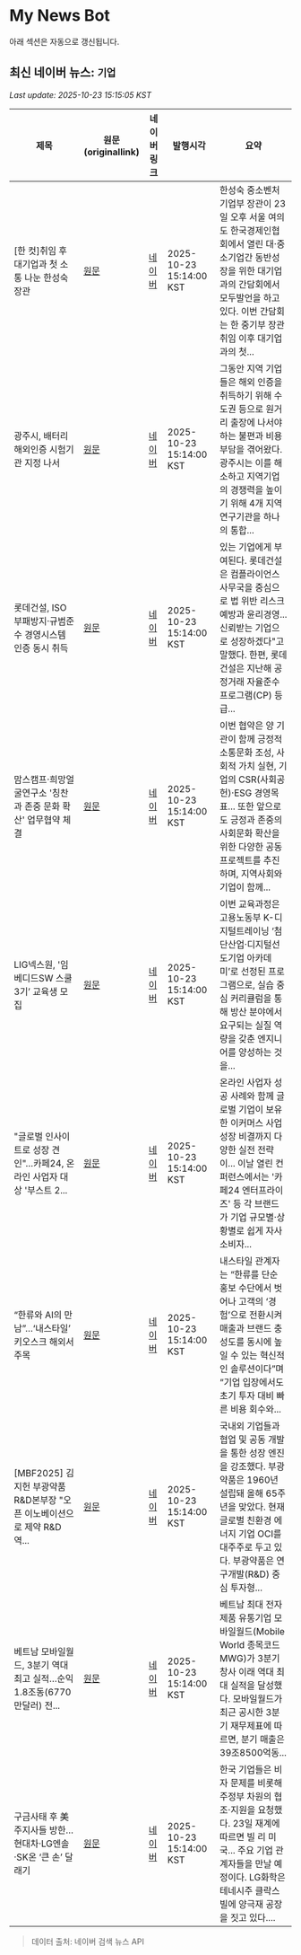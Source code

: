 # My News Bot

아래 섹션은 자동으로 갱신됩니다.

<!-- NEWS:START -->
## 최신 네이버 뉴스: `기업`
_Last update: 2025-10-23 15:15:05 KST_

| 제목 | 원문(originallink) | 네이버 링크 | 발행시각 | 요약 |
|---|---|---|---|---|
| [한 컷]취임 후 대기업과 첫 소통 나눈 한성숙 장관 | [원문](https://www.newsway.co.kr/news/view?ud=2025102315110091236) | [네이버](https://www.newsway.co.kr/news/view?ud=2025102315110091236) | 2025-10-23 15:14:00 KST | 한성숙 중소벤처기업부 장관이 23일 오후 서울 여의도 한국경제인협회에서 열린 대·중소기업간 동반성장을 위한 대기업과의 간담회에서 모두발언을 하고 있다. 이번 간담회는 한 중기부 장관 취임 이후 대기업과의 첫... |
| 광주시, 배터리 해외인증 시험기관 지정 나서 | [원문](http://www.thebigdata.co.kr/view.php?ud=202510231502348142e91b94b033_23) | [네이버](http://www.thebigdata.co.kr/view.php?ud=202510231502348142e91b94b033_23) | 2025-10-23 15:14:00 KST | 그동안 지역 기업들은 해외 인증을 취득하기 위해 수도권 등으로 원거리 출장에 나서야 하는 불편과 비용 부담을 겪어왔다. 광주시는 이를 해소하고 지역기업의 경쟁력을 높이기 위해 4개 지역 연구기관을 하나의 통합... |
| 롯데건설, ISO 부패방지·규범준수 경영시스템 인증 동시 취득 | [원문](http://www.kdfnews.com/news/articleView.html?idxno=168708) | [네이버](http://www.kdfnews.com/news/articleView.html?idxno=168708) | 2025-10-23 15:14:00 KST | 있는 기업에게 부여된다. 롯데건설은 컴플라이언스 사무국을 중심으로 법 위반 리스크 예방과 윤리경영... 신뢰받는 기업으로 성장하겠다"고 말했다. 한편, 롯데건설은 지난해 공정거래 자율준수 프로그램(CP) 등급... |
| 맘스캠프·희망얼굴연구소 '칭찬과 존중 문화 확산' 업무협약 체결 | [원문](https://www.inews365.com/news/article.html?no=890983) | [네이버](https://www.inews365.com/news/article.html?no=890983) | 2025-10-23 15:14:00 KST | 이번 협약은 양 기관이 함께 긍정적 소통문화 조성, 사회적 가치 실현, 기업의 CSR(사회공헌)·ESG 경영목표... 또한 앞으로도 긍정과 존중의 사회문화 확산을 위한 다양한 공동 프로젝트를 추진하며, 지역사회와 기업이 함께... |
| LIG넥스원, '임베디드SW 스쿨 3기’ 교육생 모집 | [원문](https://www.viva100.com/article/20251023501068) | [네이버](https://www.viva100.com/article/20251023501068) | 2025-10-23 15:14:00 KST | 이번 교육과정은 고용노동부 K-디지털트레이닝 ‘첨단산업·디지털선도기업 아카데미’로 선정된 프로그램으로, 실습 중심 커리큘럼을 통해 방산 분야에서 요구되는 실질 역량을 갖춘 엔지니어를 양성하는 것을... |
| "글로벌 인사이트로 성장 견인"…카페24, 온라인 사업자 대상 '부스트 2... | [원문](https://www.newspost.kr/news/articleView.html?idxno=217921) | [네이버](https://www.newspost.kr/news/articleView.html?idxno=217921) | 2025-10-23 15:14:00 KST | 온라인 사업자 성공 사례와 함께 글로벌 기업이 보유한 이커머스 사업 성장 비결까지 다양한 실전 전략이... 이날 열린 컨퍼런스에서는 '카페24 엔터프라이즈' 등 각 브랜드가 기업 규모별·상황별로 쉽게 자사 소비자... |
| “한류와 AI의 만남”…‘내스타일’ 키오스크 해외서 주목 | [원문](https://sports.donga.com/it/article/all/20251023/132621523/1) | [네이버](https://n.news.naver.com/mnews/article/382/0001231182?sid=105) | 2025-10-23 15:14:00 KST | 내스타일 관계자는 “한류를 단순 홍보 수단에서 벗어나 고객의 ‘경험’으로 전환시켜 매출과 브랜드 충성도를 동시에 높일 수 있는 혁신적인 솔루션이다”며 “기업 입장에서도 초기 투자 대비 빠른 비용 회수와... |
| [MBF2025] 김지헌 부광약품 R&D본부장 "오픈 이노베이션으로 제약 R&D 역... | [원문](https://www.sisajournal-e.com/news/articleView.html?idxno=416251) | [네이버](https://www.sisajournal-e.com/news/articleView.html?idxno=416251) | 2025-10-23 15:14:00 KST | 국내외 기업들과 협업 및 공동 개발을 통한 성장 엔진을 강조했다. 부광약품은 1960년 설립돼 올해 65주년을 맞았다. 현재 글로벌 친환경 에너지 기업 OCI를 대주주로 두고 있다. 부광약품은 연구개발(R&D) 중심 투자형... |
| 베트남 모바일월드, 3분기 역대 최고 실적…순익 1.8조동(6770만달러) 전... | [원문](https://www.insidevina.com/news/articleView.html?idxno=41261) | [네이버](https://www.insidevina.com/news/articleView.html?idxno=41261) | 2025-10-23 15:14:00 KST | 베트남 최대 전자제품 유통기업 모바일월드(Mobile World 종목코드 MWG)가 3분기 창사 이래 역대 최대 실적을 달성했다. 모바일월드가 최근 공시한 3분기 재무제표에 따르면, 분기 매출은 39조8500억동... |
| 구금사태 후 美 주지사들 방한…현대차·LG엔솔·SK온 ‘큰 손’ 달래기 | [원문](https://www.etoday.co.kr/news/view/2517720) | [네이버](https://www.etoday.co.kr/news/view/2517720) | 2025-10-23 15:14:00 KST | 한국 기업들은 비자 문제를 비롯해 주정부 차원의 협조·지원을 요청했다. 23일 재계에 따르면 빌 리 미국... 주요 기업 관계자들을 만날 예정이다. LG화학은 테네시주 클락스빌에 양극재 공장을 짓고 있다.... |

> 데이터 출처: 네이버 검색 뉴스 API
<!-- NEWS:END -->
